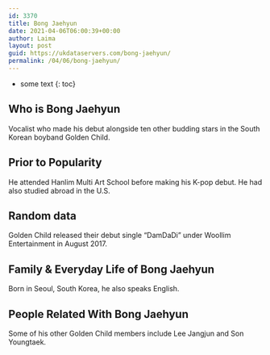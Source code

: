 ```yaml
---
id: 3370
title: Bong Jaehyun
date: 2021-04-06T06:00:39+00:00
author: Laima
layout: post
guid: https://ukdataservers.com/bong-jaehyun/
permalink: /04/06/bong-jaehyun/
---
```


* some text
{: toc}


## Who is Bong Jaehyun
                  
                  
                  
Vocalist who made his debut alongside ten other budding stars in the South Korean boyband Golden Child. 
                  
              
            
              
            
                
                
                
## Prior to Popularity
                  
                  
                  
He attended Hanlim Multi Art School before making his K-pop debut. He had also studied abroad in the U.S. 
                  
              
            
              
            
                
                
                
## Random data
                  
                  
                  
Golden Child released their debut single &#8220;DamDaDi&#8221; under Woollim Entertainment in August 2017. 
                  
              
            
              
            
                
                
                
## Family & Everyday Life of Bong Jaehyun
                  
                  
                  
Born in Seoul, South Korea, he also speaks English. 
                  
              
            
              
            
                
                
                
## People Related With Bong Jaehyun
                  
                  
                  
Some of his other Golden Child members include Lee Jangjun and Son Youngtaek. 
                  
              
            
              
            
                
              
            
              
              
            
            
              
            
          
          
          